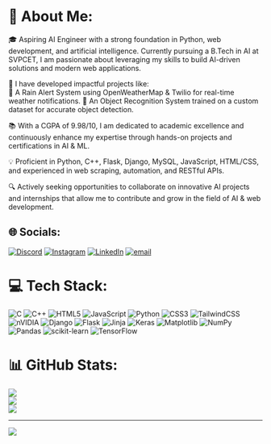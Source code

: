 # 💫 About Me:
🎓 Aspiring AI Engineer with a strong foundation in Python, web development, and artificial intelligence.  Currently pursuing a B.Tech in AI at SVPCET, I am passionate about leveraging my skills to build AI-driven solutions and modern web applications.

🚀 I have developed impactful projects like:  <br>
🔹 A Rain Alert System using OpenWeatherMap & Twilio for real-time weather notifications.
🔹 An Object Recognition System trained on a custom dataset for accurate object detection.

📚 With a CGPA of 9.98/10, I am dedicated to academic excellence and continuously enhance my expertise through hands-on projects and certifications in AI & ML.

💡 Proficient in Python, C++, Flask, Django, MySQL, JavaScript, HTML/CSS, and experienced in web scraping, automation, and RESTful APIs.

🔍 Actively seeking opportunities to collaborate on innovative AI projects and internships that allow me to contribute and grow in the field of AI & web development.


## 🌐 Socials:
[![Discord](https://img.shields.io/badge/Discord-%237289DA.svg?logo=discord&logoColor=white)](https://discord.gg/https://discord.com/channels/@vb299) [![Instagram](https://img.shields.io/badge/Instagram-%23E4405F.svg?logo=Instagram&logoColor=white)](https://instagram.com/https://www.instagram.com/vrundabramhe/) [![LinkedIn](https://img.shields.io/badge/LinkedIn-%230077B5.svg?logo=linkedin&logoColor=white)](https://linkedin.com/in/https://www.linkedin.com/in/vrundabramhe/) [![email](https://img.shields.io/badge/Email-D14836?logo=gmail&logoColor=white)](mailto:vrundabramhe@gmail.com) 

# 💻 Tech Stack:
![C](https://img.shields.io/badge/c-%2300599C.svg?style=for-the-badge&logo=c&logoColor=white) ![C++](https://img.shields.io/badge/c++-%2300599C.svg?style=for-the-badge&logo=c%2B%2B&logoColor=white) ![HTML5](https://img.shields.io/badge/html5-%23E34F26.svg?style=for-the-badge&logo=html5&logoColor=white) ![JavaScript](https://img.shields.io/badge/javascript-%23323330.svg?style=for-the-badge&logo=javascript&logoColor=%23F7DF1E) ![Python](https://img.shields.io/badge/python-3670A0?style=for-the-badge&logo=python&logoColor=ffdd54) ![CSS3](https://img.shields.io/badge/css3-%231572B6.svg?style=for-the-badge&logo=css3&logoColor=white) ![TailwindCSS](https://img.shields.io/badge/tailwindcss-%2338B2AC.svg?style=for-the-badge&logo=tailwind-css&logoColor=white) ![nVIDIA](https://img.shields.io/badge/cuda-000000.svg?style=for-the-badge&logo=nVIDIA&logoColor=green) ![Django](https://img.shields.io/badge/django-%23092E20.svg?style=for-the-badge&logo=django&logoColor=white) ![Flask](https://img.shields.io/badge/flask-%23000.svg?style=for-the-badge&logo=flask&logoColor=white) ![Jinja](https://img.shields.io/badge/jinja-white.svg?style=for-the-badge&logo=jinja&logoColor=black) ![Keras](https://img.shields.io/badge/Keras-%23D00000.svg?style=for-the-badge&logo=Keras&logoColor=white) ![Matplotlib](https://img.shields.io/badge/Matplotlib-%23ffffff.svg?style=for-the-badge&logo=Matplotlib&logoColor=black) ![NumPy](https://img.shields.io/badge/numpy-%23013243.svg?style=for-the-badge&logo=numpy&logoColor=white) ![Pandas](https://img.shields.io/badge/pandas-%23150458.svg?style=for-the-badge&logo=pandas&logoColor=white) ![scikit-learn](https://img.shields.io/badge/scikit--learn-%23F7931E.svg?style=for-the-badge&logo=scikit-learn&logoColor=white) ![TensorFlow](https://img.shields.io/badge/TensorFlow-%23FF6F00.svg?style=for-the-badge&logo=TensorFlow&logoColor=white)
# 📊 GitHub Stats:
![](https://github-readme-stats.vercel.app/api?username=VrundaBramhe&theme=dark&hide_border=false&include_all_commits=false&count_private=false)<br/>
![](https://github-readme-streak-stats.herokuapp.com/?user=VrundaBramhe&theme=dark&hide_border=false)<br/>
![](https://github-readme-stats.vercel.app/api/top-langs/?username=VrundaBramhe&theme=dark&hide_border=false&include_all_commits=false&count_private=false&layout=compact)

---
[![](https://visitcount.itsvg.in/api?id=VrundaBramhe&icon=10&color=0)](https://visitcount.itsvg.in)

<!-- Proudly created with GPRM ( https://gprm.itsvg.in ) -->
